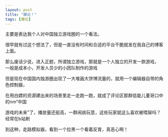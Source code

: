 ```yaml
---
layout: post
title: "爆论！"
tags: [爆论]
---
```


主要是表达我个人对中国独立游戏圈的一个看法。

很早就有过这个想法了，但是一直没有时间和合适的平台干脆就发在我自己的博客上面。

那么废话少说，进入正题，所谓独立游戏，那就是一个人独立的开发一款游戏，
一般是成本小，开发人员少的小团队制作的游戏

但是现在中国国内独游圈出现了一大堆画大饼博流量的，就用一个编辑器自带的角色控制器，

在用白嫖的资源建出来的场景里走一走跑一跑，就成了评论区那群低能儿董哥口中的nm“中国

游戏的未来”了，播放量还挺高，一群闹痰玩意，这些玩家就这么喜欢被喂屎吗？经常在b站刷

到这种，走路模拟器，看到一个拉黑一个看着反胃，真恶心啊！
